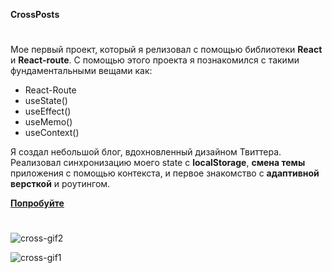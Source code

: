**CrossPosts**
#

Мое первый проект, который я релизовал с помощью библиотеки **React** и **React-route**. С помощью этого проекта я познакомился с такими фундаментальными вещами как: 

-   React-Route
-   useState()
-   useEffect()
-   useMemo()
-   useContext()

Я создал небольшой блог, вдохновленный дизайном Твиттера. Реализовал синхронизацию моего state с **localStorage**, **смена темы** приложения с помощью контекста, и первое знакомство с **адаптивной версткой** и роутингом.


[**Попробуйте**](https://cross-posts.surge.sh/)

#

![cross-gif2](https://user-images.githubusercontent.com/102018823/186228040-01b2b1bd-d6e1-45a6-9445-dcd5fee3151f.gif)

![cross-gif1](https://user-images.githubusercontent.com/102018823/186228053-bae16650-c872-45a2-83a5-18e05e8fe367.gif)

